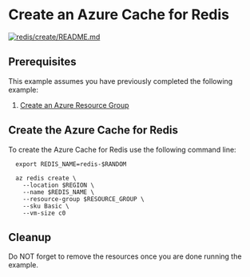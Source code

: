 
# Create an Azure Cache for Redis

[![redis/create/README.md](https://github.com/Azure-Samples/java-on-azure-examples/actions/workflows/redis_create_README_md.yml/badge.svg)](https://github.com/Azure-Samples/java-on-azure-examples/actions/workflows/redis_create_README_md.yml)

## Prerequisites

This example assumes you have previously completed the following example:

1. [Create an Azure Resource Group](../../group/create/)

<!-- workflow.include(../../group/create/README.md) -->

## Create the Azure Cache for Redis

To create the Azure Cache for Redis use the following command line:

````shell
  export REDIS_NAME=redis-$RANDOM

  az redis create \
    --location $REGION \
    --name $REDIS_NAME \
    --resource-group $RESOURCE_GROUP \
    --sku Basic \
    --vm-size c0
````

<!-- workflow.run()

  sleep 600

  -->

## Cleanup

<!-- workflow.directOnly() 

export RESULT=$(az redis show --resource-group $RESOURCE_GROUP --name $REDIS_NAME --query provisioningState --output tsv)

az group delete --name $RESOURCE_GROUP --yes || true

if [[ "$RESULT" != Succeeded ]]; then
  exit 1
fi

  -->

Do NOT forget to remove the resources once you are done running the example.
